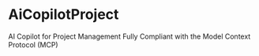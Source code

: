 # AiCopilotProject
AI Copilot for Project Management  Fully Compliant with the Model Context Protocol (MCP)
